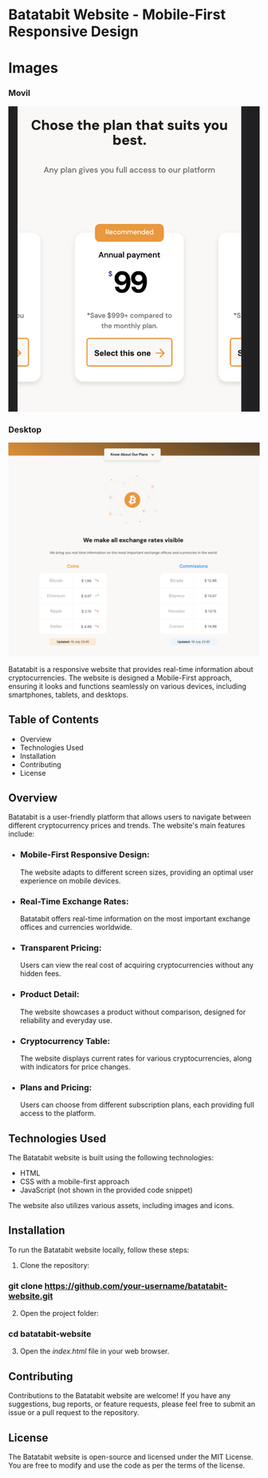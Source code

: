 # Batatabit Website - Mobile-First Responsive Design

# Images

### Movil

![Alt Text](./fotos/movil.png)

### Desktop 

![Alt Text](./fotos/desktop.png)

Batatabit is a responsive website that provides real-time information about cryptocurrencies. The website is designed a Mobile-First approach, ensuring it looks and functions seamlessly on various devices, including smartphones, tablets, and desktops.

## Table of Contents 

- Overview
- Technologies Used
- Installation
- Contributing
- License

## Overview

Batatabit is a user-friendly platform that allows users to navigate between different cryptocurrency prices and trends. The website's main features include: 

- ### Mobile-First Responsive Design: 
  The website adapts to different screen sizes, providing an optimal user experience on mobile devices.
- ### Real-Time Exchange Rates: 
  Batatabit offers real-time information on the most important exchange offices and currencies worldwide.
- ### Transparent Pricing: 
  Users can view the real cost of acquiring cryptocurrencies without any hidden fees.
- ### Product Detail: 
  The website showcases a product without comparison, designed for reliability and everyday use.
- ### Cryptocurrency Table: 
  The website displays current rates for various cryptocurrencies, along with indicators for price changes.
- ### Plans and Pricing: 
  Users can choose from different subscription plans, each providing full access to the platform.

## Technologies Used

The Batatabit website is built using the following technologies:

- HTML
- CSS with a mobile-first approach
- JavaScript (not shown in the provided code snippet)

The website also utilizes various assets, including images and icons.

## Installation

To run the Batatabit website locally, follow these steps:

1. Clone the repository:

### git clone https://github.com/your-username/batatabit-website.git

2. Open the project folder:

### cd batatabit-website

3. Open the *index.html* file in your web browser.


## Contributing

Contributions to the Batatabit website are welcome! If you have any suggestions, bug reports, or feature requests, please feel free to submit an issue or a pull request to the repository.

## License

The Batatabit website is open-source and licensed under the MIT License. You are free to modify and use the code as per the terms of the license.
